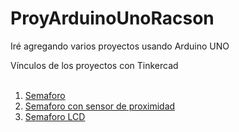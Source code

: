 # ProyArduinoUnoRacson
Iré agregando varios proyectos usando Arduino UNO

Vínculos de los proyectos con Tinkercad<br><br>
<ol>
  <li><a href="https://www.tinkercad.com/things/2qkhJ5qVAfg?sharecode=YyvZ4U6i6TtfxYU4LSKIwWIElzwyhQwiMngpaW8OjtM" target="_blank">Semaforo</a></li>
  <li><a href="https://www.tinkercad.com/things/0nDOwaXe0E2?sharecode=KfZJDtOnDuBg56uKP-k_FiTJRXNBa4_NLekdu_zELXE" target="_blank">Semaforo con sensor de proximidad</a></li>
  <li><a href="https://www.tinkercad.com/things/8JTOVv65YGO?sharecode=AhH5jyvvnGl97ttvmCtx2PyeWOciCuLsqBfz0pNewwo" target="_blank">Semaforo LCD</a></li>
</ol>

